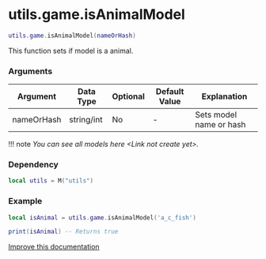 # utils.game.isAnimalModel

```lua
utils.game.isAnimalModel(nameOrHash)
```
This function sets if model is a animal.

### Arguments
| Argument      | Data Type | Optional | Default Value | Explanation |
|---------------|-----------|----------|---------------|-------------|
| nameOrHash | string/int | No | - | Sets model name or hash |

!!! note
    *You can see all models here <Link not create yet\>.*

### Dependency
```lua
local utils = M("utils")
```

### Example
```lua
local isAnimal = utils.game.isAnimalModel('a_c_fish')

print(isAnimal) -- Returns true
```

[Improve this documentation](https://github.com/esx-framework/esx-framework.github.io/blob/development/docs/es_extended2/common/functions/game/isanimalmodel.md)